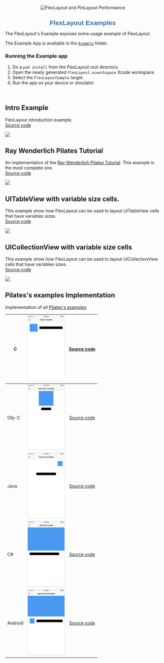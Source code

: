 <p align="center">
	<img src="images/flexlayout-logo-2.png" alt="FlexLayout and PinLayout Performance" width=100/>
</p>


<h1 align="center" style="color: #376C9D; font-family: Arial Black, Gadget, sans-serif; font-size: 1.5em">FlexLayout Examples</h1>

The FlexLayout's Example exposes some usage example of FlexLayout.

The Example App is available in the [`Example`](https://github.com/layoutBox/FlexLayout/tree/master/Example) folder. 

### Running the Example app
1. Do a `pod install` from the FlexLayout root directory.
2. Open the newly generated `FlexLayout.xcworkspace` Xcode workspace.
3. Select the `FlexLayoutSample` target.
4. Run the app on your device or simulator.

</br>

## Intro Example
FlexLayout introduction example.  
[Source code](https://github.com/layoutBox/FlexLayout/blob/master/Example/FlexLayoutSample/UI/Examples/Intro/IntroView.swift)

<a href="https://github.com/layoutBox/FlexLayout/blob/master/Example/FlexLayoutSample/UI/Examples/Intro/IntroView.swift"><img src="images/examples/flexlayout_exampleapp_intro_all.png" width=340/></a>

  
## Ray Wenderlich Pilates Tutorial
An implementation of the [Ray Wenderlich Pilates Tutorial](https://www.raywenderlich.com/161413/pilates-tutorial-using-cross-platform-layout-engine). This example is the most complete one.  
[Source code](https://github.com/layoutBox/FlexLayout/blob/master/Example/FlexLayoutSample/UI/Examples/RaywenderlichTutorial)

<a href="https://github.com/layoutBox/FlexLayout/blob/master/Example/FlexLayoutSample/UI/Examples/RaywenderlichTutorial"><img src="images/examples/flexlayout_exampleapp_ray_wenderlich_tutorial.png" width=120/></a>

## UITableView with variable size cells.
This example show how FlexLayout can be used to layout UITableView cells that have variables sizes.  
[Source code](https://github.com/layoutBox/FlexLayout/blob/master/Example/FlexLayoutSample/UI/Examples/TableViewExample)

<a href="https://github.com/layoutBox/FlexLayout/blob/master/Example/FlexLayoutSample/UI/Examples/TableViewExample"><img src="images/examples/flexlayout_exampleapp_uitableview.png" width=120/></a>

## UICollectionView with variable size cells
This example show how FlexLayout can be used to layout UICollectionView cells that have variables sizes.  
[Source code](https://github.com/layoutBox/FlexLayout/blob/master/Example/FlexLayoutSample/UI/Examples/CollectionViewExample)

<a href="https://github.com/layoutBox/FlexLayout/blob/master/Example/FlexLayoutSample/UI/Examples/CollectionViewExample"><img src="images/examples/flexlayout_example_collectionview.png" width=120/></a>


## Pilates's examples Implementation 

Implementation of all [Pilates's examples](https://facebook.github.io/pilates/)

|  C | <a href="https://github.com/layoutBox/FlexLayout/blob/master/Example/FlexLayoutSample/UI/Examples/PilatesExampleA/PilatesExampleAView.swift"><img src="images/examples/flexlayout_exampleapp_pilates_c.png" width=120/></a> | [Source code](https://github.com/layoutBox/FlexLayout/blob/master/Example/FlexLayoutSample/UI/Examples/PilatesExampleA/PilatesExampleAView.swift) |
|---------|:-:|:-:|
|  Obj-C | <a href="https://github.com/layoutBox/FlexLayout/blob/master/Example/FlexLayoutSample/UI/Examples/PilatesExampleB/PilatesExampleBView.swift"><img src="images/examples/flexlayout_exampleapp_pilates_objc.png" width=120/></a> | [Source code](https://github.com/layoutBox/FlexLayout/blob/master/Example/FlexLayoutSample/UI/Examples/PilatesExampleB/PilatesExampleBView.swift) |
| Java | <a href="https://github.com/layoutBox/FlexLayout/blob/master/Example/FlexLayoutSample/UI/Examples/PilatesExampleC/PilatesExampleCView.swift"><img src="images/examples/flexlayout_exampleapp_pilates_java.png" width=120/></a> | [Source code](https://github.com/layoutBox/FlexLayout/blob/master/Example/FlexLayoutSample/UI/Examples/PilatesExampleC/PilatesExampleCView.swift) |
|  C# | <a href="https://github.com/layoutBox/FlexLayout/blob/master/Example/FlexLayoutSample/UI/Examples/PilatesExampleD/PilatesExampleDView.swift"><img src="images/examples/flexlayout_exampleapp_pilates_csharp.png" width=120/></a> | [Source code](https://github.com/layoutBox/FlexLayout/blob/master/Example/FlexLayoutSample/UI/Examples/PilatesExampleD/PilatesExampleDView.swift) |
|  Android | <a href="https://github.com/layoutBox/FlexLayout/blob/master/Example/FlexLayoutSample/UI/Examples/PilatesExampleE/PilatesExampleEView.swift"><img src="images/examples/flexlayout_exampleapp_pilates_android.png" width=120/></a> | [Source code](https://github.com/layoutBox/FlexLayout/blob/master/Example/FlexLayoutSample/UI/Examples/PilatesExampleE/PilatesExampleEView.swift) |
